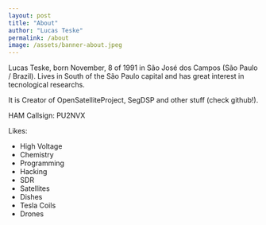 ```yaml
---
layout: post
title: "About"
author: "Lucas Teske"
permalink: /about
image: /assets/banner-about.jpeg
---
```


Lucas Teske, born November, 8 of 1991 in São José dos Campos (São Paulo / Brazil). Lives in South of the São Paulo capital and has great interest in tecnological researchs.

It is Creator of OpenSatelliteProject, SegDSP and other stuff (check github!).

HAM Callsign: PU2NVX

Likes:
  * High Voltage
  * Chemistry
  * Programming
  * Hacking
  * SDR
  * Satellites
  * Dishes
  * Tesla Coils
  * Drones

